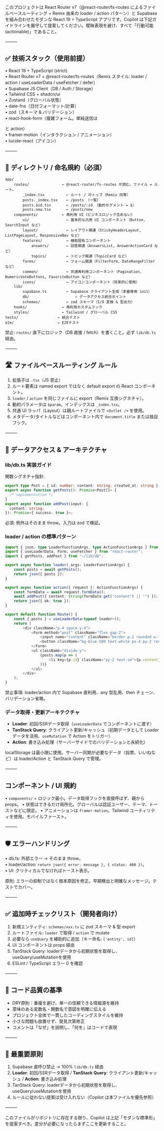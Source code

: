 このプロジェクトは React Router v7（@react-router/fs-routes によるファイルベースルーティング + Remix 由来の loader / action パターン）と Supabase を組み合わせたモダンな React 19 + TypeScript アプリです。Copilot は下記ガイドラインを厳守して提案してください。曖昧表現を避け、すべて「行動可能 (actionable)」であること。

⸻

## ✅ 技術スタック（使用前提）

• React 19 + TypeScript (strict)  
• React Router v7 + @react-router/fs-routes（Remix スタイル: loader / action / useLoaderData / useFetcher / defer）  
• Supabase JS Client（DB / Auth / Storage）  
• Tailwind CSS + shadcn/ui  
• Zustand（グローバル状態）  
• date-fns（日付フォーマット/計算）  
• zod（スキーマ & バリデーション）  
• react-hook-form（複雑フォーム。単純送信は <Form> と action）  
• framer-motion（インタラクション / アニメーション）  
• lucide-react（アイコン）

⸻

## 📂 ディレクトリ / 命名規約（必須）

```
app/
	routes/               ← @react-router/fs-routes が読む。ファイル = ルート。
		_index.tsx          ← ルート / のトップ（Remix 同等）
		posts._index.tsx    ← /posts （一覧）
		posts.$id.tsx       ← /posts/:id （動的セグメント = $）
		posts.new.tsx       ← /posts/new
	components/           ← 再利用 UI（ビジネスロジック含めない）
		ui/                 ← 基本的な汎用 UI コンポーネント（Button, SearchInput など）
		layout/             ← レイアウト関連（StickyHeaderLayout, ListPageLayout, ResponsiveNav など）
		features/           ← 機能固有コンポーネント
			answers/        ← 回答関連（AnswersList, AnswerActionCard など）
			topics/         ← トピック関連（TopicCard など）
		forms/              ← フォーム関連（FilterForm, DateRangeFilter など）
		common/             ← 共通再利用コンポーネント（Pagination, NumericVoteButtons, FavoriteButton など）
		icons/              ← アイコンコンポーネント（将来的に使用）
	lib/
		supabase.ts         ← Supabase クライアント生成（本番専用 init）
		db/              		← データアクセス統合ポイント
		schemas/            ← zod スキーマ（I/O 変換 & 型出力）
	hooks/                ← 再利用カスタムフック
	styles/               ← Tailwind / グローバル CSS
tests/                  ← 統合テスト
e2e/                    ← E2Eテスト
```

禁止: `routes/` 直下にロジック（DB 直接 / fetch）を書くこと。必ず `lib/db.ts` 経由。

⸻

## 🛣️ ファイルベースルーティング ルール

1. 拡張子は `.tsx`（JS 禁止）
2. ルート要素は named export ではなく default export の React コンポーネント。
3. `loader` / `action` を同じファイルに export（Remix 互換シグネチャ）。
4. 動的パラメータは `$param`。インデックスは `_index.tsx`。
5. 共通 UI ラッパ（Layout）は親ルートファイルで `<Outlet />` を使用。
6. メタデータ/タイトルなどはコンポーネント内で `document.title` または独自フック。

⸻

## 🧱 データアクセス & アーキテクチャ

### lib/db.ts 実装ガイド

関数シグネチャ指針:

```ts
export type Post = { id: number; content: string; created_at: string };
export async function getPosts(): Promise<Post[]> {
  /* implementation */
}
export async function addPost(input: {
  content: string;
}): Promise<{ success: true }>;
```

必須: 例外はそのまま throw。入力は zod で検証。

### loader / action の標準パターン

```ts
import { json, type LoaderFunctionArgs, type ActionFunctionArgs } from "react-router";
import { useLoaderData, Form, useFetcher } from "react-router";
import { getPosts, addPost } from "~/lib/db";

export async function loader(_args: LoaderFunctionArgs) {
	const posts = await getPosts();
	return json({ posts });
}

export async function action({ request }: ActionFunctionArgs) {
	const formData = await request.formData();
	await addPost({ content: String(formData.get("content") || "") });
	return json({ ok: true });
}

export default function Route() {
	const { posts } = useLoaderData<typeof loader>();
	return (
		<div className="p-4 space-y-4">
			<Form method="post" className="flex gap-2">
				<input name="content" className="border p-2 rounded w-full" placeholder="Write..." />
				<button className="bg-blue-500 text-white px-4 py-2 rounded">Post</button>
			</Form>
			<ul className="divide-y">
				{posts.map(p => (
					<li key={p.id} className="py-2 text-sm">{p.content}</li>
				))}
			</ul>
		</div>
	);
}
```

禁止事項: loader/action 内で Supabase 直利用、any 型乱用、then チェーン、バリデーション省略。

### データ取得・更新アーキテクチャ

- **Loader**: 初回/SSRデータ取得（`useLoaderData` でコンポーネントに渡す）
- **TanStack Query**: クライアント更新/キャッシュ（初期データとして Loader データを活用、`useMutation` で Action をトリガー）
- **Action**: 書き込み処理（サーバーサイドでのバリデーションと永続化）

localStorage は最小限に使用。サーバー同期が必要なデータ（投票、いいねなど）は loader/Action と TanStack Query で管理。

⸻

## コンポーネント / UI 規約

• `components/` = ロジック最小。データ取得フックを直接呼ばず、親から props。
• 状態はできるだけ局所化。グローバルは認証ユーザー、テーマ、トーストなどに限定。
• アニメーションは `framer-motion`。Tailwind ユーティリティを使用。モバイルファースト。

⸻

## 🛡️ エラーハンドリング

• db.ts: 外部エラー → そのまま throw。  
• loader/action: `return json({ error: message }, { status: 400 })`。  
• UI: クリティカルでなければトースト表示。

原則: エラーの抑制ではなく根本原因を修正。早期検出と明確なメッセージ。テストでカバー。

⸻

## ✅ 追加時チェックリスト（開発者向け）

1. 新規エンティティ: `schemas/xxx.ts` に zod スキーマ & 型 export
2. ルートファイル: `loader` で取得 / `action` で mutate
3. 必要なら `useQuery` を補助的に追加（キー命名: `['entity', id]`）
4. UI コンポーネントは props 経由
5. TanStack Query: loaderデータから初期状態を取得し、useQuery/useMutationを使用
6. ESLint / TypeScript エラー 0 を確認

⸻

## 🔧 コード品質の基準

- DRY原則：重複を避け、単一の信頼できる情報源を維持
- 意味のある変数名・関数名で意図を明確に伝える
- プロジェクト全体で一貫したコーディングスタイルを維持
- 小さな問題も放置せず、発見次第修正
- コメントは「なぜ」を説明し、「何を」はコードで表現

⸻

## 🚀 最重要原則

1. Supabase 直呼び禁止 → 100% `lib/db.ts` 経由
2. **Loader**: 初回/SSRデータ取得 / **TanStack Query**: クライアント更新/キャッシュ / **Action**: 書き込み処理
3. TanStack Query: loaderデータから初期状態を取得し、useQuery/useMutationを使用
4. ルールに従わない提案は受け入れない（Copilot は本ファイルを優先参照）

⸻

このファイルがリポジトリに存在する限り、Copilot は上記「モダンな標準形」を提案すべき。差分が必要になったらまずここを更新すること。

